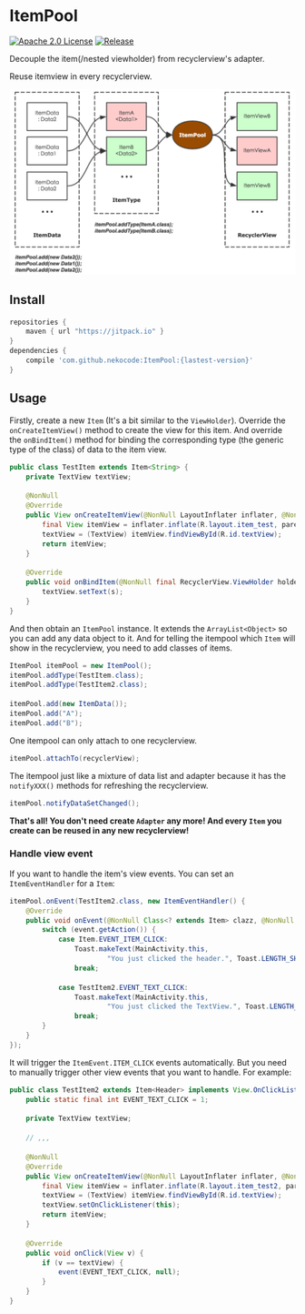 # ItemPool
[![Apache 2.0 License](https://img.shields.io/badge/license-Apache%202.0-blue.svg?style=flat)](http://www.apache.org/licenses/LICENSE-2.0.html) [![Release](https://jitpack.io/v/nekocode/ItemPool.svg)](https://jitpack.io/#nekocode/ItemPool)

Decouple the item(/nested viewholder) from recyclerview's adapter. 

Reuse itemview in every recyclerview.

![description](art/description.png)

## Install

```gradle
repositories {
    maven { url "https://jitpack.io" }
}
dependencies {
    compile 'com.github.nekocode:ItemPool:{lastest-version}'
}
```

## Usage

Firstly, create a new `Item` (It's a bit similar to the `ViewHolder`). Override the `onCreateItemView()` method to create the view for this item. And override the `onBindItem()` method for binding the corresponding type (the generic type of the class) of data to the item view.

```java
public class TestItem extends Item<String> {
    private TextView textView;

    @NonNull
    @Override
    public View onCreateItemView(@NonNull LayoutInflater inflater, @NonNull ViewGroup parent) {
        final View itemView = inflater.inflate(R.layout.item_test, parent, false);
        textView = (TextView) itemView.findViewById(R.id.textView);
        return itemView;
    }

    @Override
    public void onBindItem(@NonNull final RecyclerView.ViewHolder holder, @NonNull String s) {
        textView.setText(s);
    }
}
```

And then obtain an `ItemPool` instance. It extends the `ArrayList<Object>` so you can add any data object to it. And for telling the itempool which `Item` will show in the recyclerview, you need to add classes of items.

```java
ItemPool itemPool = new ItemPool();
itemPool.addType(TestItem.class);
itemPool.addType(TestItem2.class);

itemPool.add(new ItemData());
itemPool.add("A");
itemPool.add("B");
```

One itempool can only attach to one recyclerview.

```java
itemPool.attachTo(recyclerView);
```

The itempool just like a mixture of data list and adapter because it has the `notifyXXX()` methods for refreshing the recyclerview.

```java
itemPool.notifyDataSetChanged();
```

**That's all! You don't need create `Adapter` any more! And every `Item` you create can be reused in any new recyclerview!**

### Handle view event

If you want to handle the item's view events. You can set an `ItemEventHandler` for a `Item`:

```java
itemPool.onEvent(TestItem2.class, new ItemEventHandler() {
    @Override
    public void onEvent(@NonNull Class<? extends Item> clazz, @NonNull ItemEvent event) {
        switch (event.getAction()) {
            case Item.EVENT_ITEM_CLICK:
                Toast.makeText(MainActivity.this,
                        "You just clicked the header.", Toast.LENGTH_SHORT).show();
                break;

            case TestItem2.EVENT_TEXT_CLICK:
                Toast.makeText(MainActivity.this,
                        "You just clicked the TextView.", Toast.LENGTH_SHORT).show();
                break;
        }
    }
});
```

It will trigger the `ItemEvent.ITEM_CLICK` events automatically. But you need to manually trigger other view events that you want to handle. For example:

```java
public class TestItem2 extends Item<Header> implements View.OnClickListener {
    public static final int EVENT_TEXT_CLICK = 1;

    private TextView textView;

    // ,,,

    @NonNull
    @Override
    public View onCreateItemView(@NonNull LayoutInflater inflater, @NonNull ViewGroup parent) {
        final View itemView = inflater.inflate(R.layout.item_test2, parent, false);
        textView = (TextView) itemView.findViewById(R.id.textView);
        textView.setOnClickListener(this);
        return itemView;
    }

    @Override
    public void onClick(View v) {
        if (v == textView) {
            event(EVENT_TEXT_CLICK, null);
        }
    }
}
```
